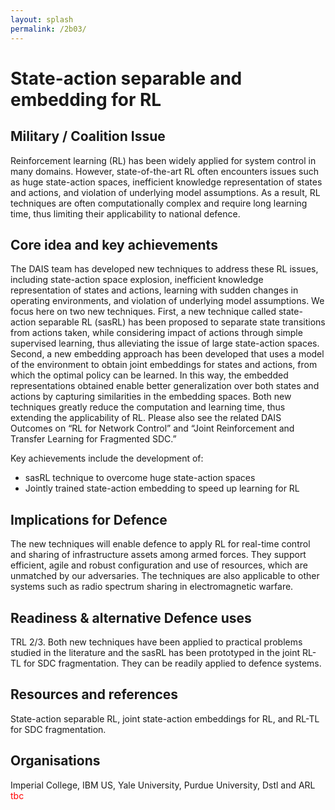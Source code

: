 ```yaml
---
layout: splash
permalink: /2b03/
---
```


# State-action separable and embedding for RL

<!-- [Watch the video](https://ibm.box.com/xxx) -->

## Military / Coalition Issue
Reinforcement learning (RL) has been widely applied for system control in many domains.  However, state-of-the-art RL often encounters issues such as huge state-action spaces, inefficient knowledge representation of states and actions, and violation of underlying model assumptions. As a result, RL techniques are often computationally complex and require long learning time, thus limiting their applicability to national defence.

## Core idea and key achievements
The DAIS team has developed new techniques to address these RL issues, including state-action space explosion, inefficient knowledge representation of states and actions, learning with sudden changes in operating environments, and violation of underlying model assumptions.  We focus here on two new techniques.  First, a new technique called state-action separable RL (sasRL) has been proposed to separate state transitions from actions taken, while considering impact of actions through simple supervised learning, thus alleviating the issue of large state-action spaces. Second, a new embedding approach has been developed that uses a model of the environment to obtain joint embeddings for states and actions, from which the optimal policy can be learned. In this way, the embedded representations obtained enable better generalization over both states and actions by capturing similarities in the embedding spaces. Both new techniques greatly reduce the computation and learning time, thus extending the applicability of RL.  Please also see the related DAIS Outcomes on “RL for Network Control” and “Joint Reinforcement and Transfer Learning for Fragmented SDC.”

Key achievements include the development of: 
- sasRL technique to overcome huge state-action spaces
- Jointly trained state-action embedding to speed up learning for RL

<!-- ![image info](/dais/achievements/images/1a02_figure1.jpg) -->

## Implications for Defence
The new techniques will enable defence to apply RL for real-time control and sharing of infrastructure assets among armed forces. They support efficient, agile and robust configuration and use of resources, which are unmatched by our adversaries. The techniques are also applicable to other systems such as radio spectrum sharing in electromagnetic warfare.

## Readiness & alternative Defence uses
TRL 2/3. Both new techniques have been applied to practical problems studied in the literature and the sasRL has been prototyped in the joint RL-TL for SDC fragmentation. They can be readily applied to defence systems.

## Resources and references
State-action separable RL, joint state-action embeddings for RL, and RL-TL for SDC fragmentation.

## Organisations
Imperial College, IBM US, Yale University, Purdue University, Dstl and ARL
<span style="color:red">tbc</span>
